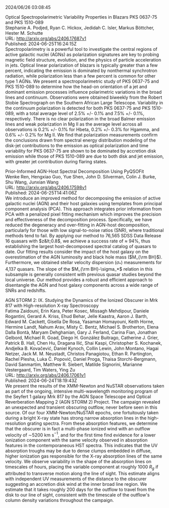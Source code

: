 2024/06/26 03:08:45  

Optical Spectropolarimetric Variability Properties in Blazars PKS
  0637-75 and PKS 1510-089  
Stephanie A. Podjed, Ryan C. Hickox, Jedidah C. Isler, Markus Böttcher, Hester M. Schutte  
URL: http://arxiv.org/abs/2406.17687v1  
Published: 2024-06-25T16:24:15Z  
  Spectropolarimetry is a powerful tool to investigate the central regions of active galactic nuclei (AGNs) as polarization signatures are key to probing magnetic field structure, evolution, and the physics of particle acceleration in jets. Optical linear polarization of blazars is typically greater than a few percent, indicating the emission is dominated by nonthermal synchrotron radiation, while polarization less than a few percent is common for other type 1 AGNs. We present a spectropolarimetric study of PKS 0637-75 and PKS 1510-089 to determine how the head-on orientation of a jet and dominant emission processes influence polarimetric variations in the broad lines and continuum. Observations were obtained biweekly from the Robert Stobie Spectrograph on the Southern African Large Telescope. Variability in the continuum polarization is detected for both PKS 0637-75 and PKS 1510-089, with a total average level of 2.5% +/- 0.1% and 7.5% +/- 0.1%, respectively. There is no clear polarization in the broad Balmer emission lines and weak polarization in Mg II as the average level across all observations is 0.2% +/- 0.1% for Hbeta, 0.2% +/- 0.3% for Hgamma, and 0.6% +/- 0.2% for Mg II. We find that polarization measurements confirm the conclusions drawn from spectral energy distribution modeling of the disk-jet contributions to the emission as optical polarization and time variability for PKS 0637-75 are shown to be dominated by accretion disk emission while those of PKS 1510-089 are due to both disk and jet emission, with greater jet contribution during flaring states.   

Prior-Informed AGN-Host Spectral Decomposition Using PyQSOFit  
Wenke Ren, Hengxiao Guo, Yue Shen, John D. Silverman, Colin J. Burke, Shu Wang, Junxian Wang  
URL: http://arxiv.org/abs/2406.17598v1  
Published: 2024-06-25T14:41:06Z  
  We introduce an improved method for decomposing the emission of active galactic nuclei (AGN) and their host galaxies using templates from principal component analysis (PCA). This approach integrates prior information from PCA with a penalized pixel fitting mechanism which improves the precision and effectiveness of the decomposition process. Specifically, we have reduced the degeneracy and over-fitting in AGN-host decomposition, particularly for those with low signal-to-noise ratios (SNR), where traditional methods tend to fail. By applying our method to 76,565 SDSS Data Release 16 quasars with $z&lt;0.8$, we achieve a success rate of $\approx$ 94%, thus establishing the largest host-decomposed spectral catalog of quasars to date. Our fitting results consider the impact of the host galaxy on the overestimation of the AGN luminosity and black hole mass ($M_{\rm BH}$). Furthermore, we obtained stellar velocity dispersion ($\sigma_*$) measurements for 4,137 quasars. The slope of the $M_{\rm BH}-\sigma_*$ relation in this subsample is generally consistent with previous quasar studies beyond the local universe. Our method provides a robust and efficient approach to disentangle the AGN and host galaxy components across a wide range of SNRs and redshifts.   

AGN STORM 2: IX. Studying the Dynamics of the Ionized Obscurer in Mrk
  817 with High-resolution X-ray Spectroscopy  
Fatima Zaidouni, Erin Kara, Peter Kosec, Missagh Mehdipour, Daniele Rogantini, Gerard A. Kriss, Ehud Behar, Jelle Kaastra, Aaron J. Barth, Edward M. Cackett, Gisella De Rosa, Yasaman Homayouni, Keith Horne, Hermine Landt, Nahum Arav, Misty C. Bentz, Michael S. Brotherton, Elena Dalla Bontà, Maryam Dehghanian, Gary J. Ferland, Carina Fian, Jonathan Gelbord, Michael R. Goad, Diego H. González Buitrago, Catherine J. Grier, Patrick B. Hall, Chen Hu, Dragana Ilić, Shai Kaspi, Christopher S. Kochanek, Andjelka B. Kovačević, Daniel Kynoch, Collin Lewin, John Montano, Hagai Netzer, Jack M. M. Neustadt, Christos Panagiotou, Ethan R. Partington, Rachel Plesha, Luka Č. Popović, Daniel Proga, Thaisa Storchi-Bergmann, David Sanmartim, Matthew R. Siebert, Matilde Signorini, Marianne Vestergaard, Tim Waters, Ying Zu  
URL: http://arxiv.org/abs/2406.17061v1  
Published: 2024-06-24T18:19:43Z  
  We present the results of the XMM-Newton and NuSTAR observations taken as part of the ongoing, intensive multi-wavelength monitoring program of the Seyfert 1 galaxy Mrk 817 by the AGN Space Telescope and Optical Reverberation Mapping 2 (AGN STORM 2) Project. The campaign revealed an unexpected and transient obscuring outflow, never before seen in this source. Of our four XMM-Newton/NuSTAR epochs, one fortuitously taken during a bright X-ray state has strong narrow absorption lines in the high-resolution grating spectra. From these absorption features, we determine that the obscurer is in fact a multi-phase ionized wind with an outflow velocity of $\sim$5200 km s$^{-1}$, and for the first time find evidence for a lower ionization component with the same velocity observed in absorption features in the contemporaneous HST spectra. This indicates that the UV absorption troughs may be due to dense clumps embedded in diffuse, higher ionization gas responsible for the X-ray absorption lines of the same velocity. We observe variability in the shape of the absorption lines on timescales of hours, placing the variable component at roughly 1000 $R_g$ if attributed to transverse motion along the line of sight. This estimate aligns with independent UV measurements of the distance to the obscurer suggesting an accretion disk wind at the inner broad line region. We estimate that it takes roughly 200 days for the outflow to travel from the disk to our line of sight, consistent with the timescale of the outflow's column density variations throughout the campaign.   

